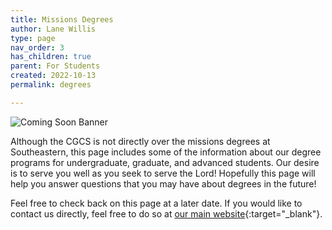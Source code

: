 ```yaml
---
title: Missions Degrees
author: Lane Willis
type: page
nav_order: 3
has_children: true
parent: For Students
created: 2022-10-13
permalink: degrees

---
```


![Coming Soon Banner](https://i.imgur.com/pxK8WAn.png)


Although the CGCS is not directly over the missions degrees at Southeastern, this page includes some of the information about our degree programs for undergraduate, graduate, and advanced students. Our desire is to serve you well as you seek to serve the Lord! Hopefully this page will help you answer questions that you may have about degrees in the future!

Feel free to check back on this page at a later date. If you would like to contact us directly, feel free to do so at [our main website](https://thecgcs.org){:target="_blank"}.
